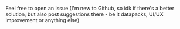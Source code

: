 Feel free to open an issue (I'm new to Github, so idk if there's a better solution, but also post suggestions there - be it datapacks, UI/UX improvement or anything else)
